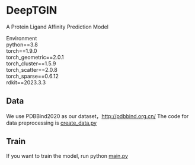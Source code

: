 # DeepTGIN
A Protein Ligand Affinity Prediction Model

Environment  
python==3.8  
torch==1.9.0  
torch_geometric==2.0.1  
torch_cluster==1.5.9  
torch_scatter==2.0.8  
torch_sparse==0.6.12  
rdkit==2023.3.3  
## Data
We use PDBBind2020 as our dataset，http://pdbbind.org.cn/
The code for data preprocessing is [create_data.py](create_data.py)
## Train
If you want to train the model, run python [main.py](main.py)
